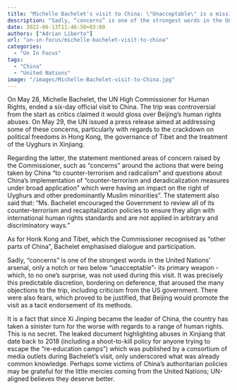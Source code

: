 ```yaml
---
title: "Michelle Bachelet's visit to China: \"Unacceptable\" is a missing word from the UN's arsenal"
description: "Sadly, “concerns” is one of the strongest words in the United Nations’ arsenal, only a notch or two below “unacceptable”- its primary weapon – which, to no one’s surprise, was not used during this visit."
date: 2022-06-13T11:46:50+03:00
authors: ["Adrian Liberto"]
url: "un-in-focus/michelle-bachelet-visit-to-china"
categories: 
  - "Un In Focus"
tags: 
  - "China"
  - "United Nations"
image: "/images/Michelle-Bachelet-visit-to-China.jpg"
---
```

On May 28, Michelle Bachelet, the UN High Commissioner for Human Rights, ended a six-day official visit to China. The trip was controversial from the start as critics claimed it would gloss over Beijing’s human rights abuses. On May 29, the UN issued a press release aimed at addressing some of these concerns, particularly with regards to the crackdown on political freedoms in Hong Kong, the governance of Tibet and the treatment of the Uyghurs in Xinjiang.

Regarding the latter, the statement mentioned areas of concern raised by the Commissioner, such as “concerns” around the actions that were being taken by China “to counter-terrorism and radicalism” and questions about China’s implementation of “counter-terrorism and deradicalization measures under broad application” which were having an impact on the right of Uyghurs and other predominantly Muslim minorities”. The statement also said that: “Ms. Bachelet encouraged the Government to review all of its counter-terrorism and recapitalization policies to ensure they align with international human rights standards and are not applied in arbitrary and discriminatory ways.”

As for Honk Kong and Tibet, which the Commissioner recognised as “other parts of China”, Bachelet emphasised dialogue and participation.

Sadly, “concerns” is one of the strongest words in the United Nations’ arsenal, only a notch or two below “unacceptable”- its primary weapon - which, to no one’s surprise, was not used during this visit. It was precisely this predictable discretion, bordering on deference, that aroused the many objections to the trip, including criticism from the US government. There were also fears, which proved to be justified, that Beijing would promote the visit as a tacit endorsement of its methods.

It is a fact that since Xi Jinping became the leader of China, the country has taken a sinister turn for the worse with regards to a range of human rights. This is no secret. The leaked document highlighting abuses in Xinjiang that date back to 2018 (including a shoot-to-kill policy for anyone trying to escape the “re-education camps”) which was published by a consortium of media outlets during Bachelet’s visit, only underscored what was already common knowledge. Perhaps some victims of China’s authoritarian policies may be grateful for the little mercies coming from the United Nations; UN-aligned believes they deserve better.
